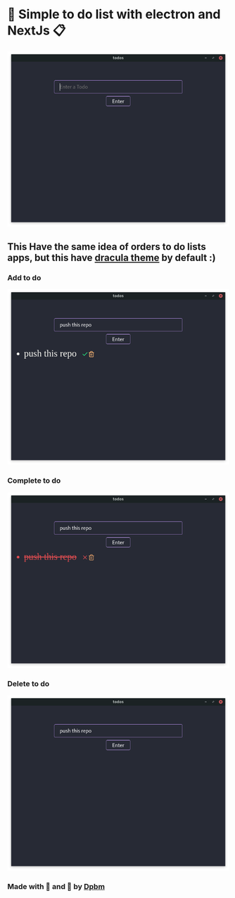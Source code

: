 # 📑 Simple to do list with electron and NextJs 📋

![Screenshot](./assets/clean.png)

## This Have the same idea of orders to do lists apps, but this have [dracula theme](https://draculatheme.com/) by default :)

### Add to do

![Screenshot](./assets/add.png)

### Complete to do

![Screenshot](./assets/complete.png)

### Delete to do

![Screenshot](./assets/remove.png)

### Made with 🧡 and 🧠 by [Dpbm](https://github.com/Dpbm)
